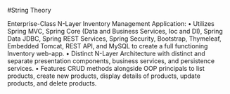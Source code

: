 #String Theory

Enterprise-Class N-Layer Inventory Management Application: 
•	Utilizes Spring MVC, Spring Core (Data and Business Services, Ioc and DI), Spring Data JDBC, Spring REST Services, Spring Security, Bootstrap, Thymeleaf, Embedded Tomcat, REST API, and MySQL to create a full functioning Inventory web-app. 
•	Distinct N-Layer Architecture with distinct and separate presentation components, business services, and persistence services. 
•	Features CRUD methods alongside OOP principals to list products, create new products, display details of products, update products, and delete products.  
